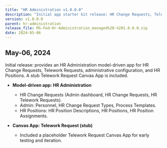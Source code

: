 ```yaml
---
title: "HR Administration v1.0.0.0"
description: "Initial app starter kit release: HR Change Requests, Telework Requests, admin tables, and a stub Telework Canvas app."
version: v1.0.0.0
parent: hr-administration
release_file: MS-Fed-Hr-Administration_managed%20-%201.0.0.0.zip
date: 2024-05-06
---
```


## May-06, 2024

Initial release: provides an HR Administration model-driven app for HR Change Requests, Telework Requests, administrative configuration, and HR Positions. A stub Telework Request Canvas App is included.

- **Model-driven app: HR Administration**
    - HR Change Requests (Admin dashboard, HR Change Requests, HR Telework Requests).
    - Admin: Personnel, HR Change Request Types, Process Templates.
    - HR Positions: HR Position Descriptions, HR Positions, HR Position Assignments.

- **Canvas App: Telework Request (stub)**
    - Included a placeholder Telework Request Canvas App for early testing and iteration.

